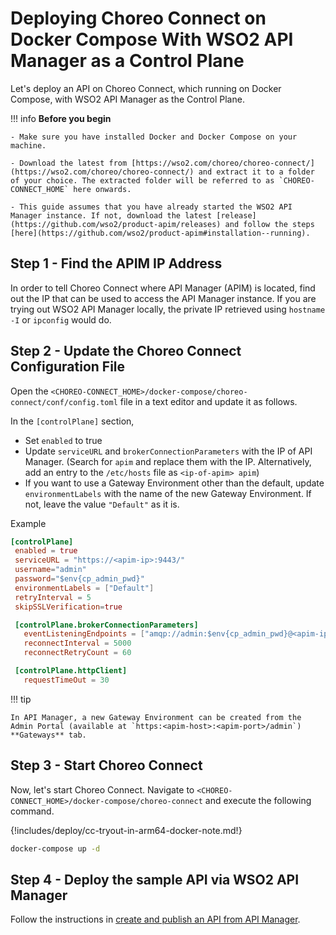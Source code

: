 # Deploying Choreo Connect on Docker Compose With WSO2 API Manager as a Control Plane

Let's deploy an API on Choreo Connect, which running on Docker Compose, with WSO2 API Manager as the Control Plane.

!!! info
    **Before you begin**

    - Make sure you have installed Docker and Docker Compose on your machine.

    - Download the latest from [https://wso2.com/choreo/choreo-connect/](https://wso2.com/choreo/choreo-connect/) and extract it to a folder of your choice. The extracted folder will be referred to as `CHOREO-CONNECT_HOME` here onwards.

    - This guide assumes that you have already started the WSO2 API Manager instance. If not, download the latest [release](https://github.com/wso2/product-apim/releases) and follow the steps [here](https://github.com/wso2/product-apim#installation--running).

## Step 1 - Find the APIM IP Address

In order to tell Choreo Connect where API Manager (APIM) is located, find out the IP that can be used to access the API Manager instance. If you are trying out WSO2 API Manager locally, the private IP retrieved using `hostname -I` or `ipconfig` would do.

## Step 2 - Update the Choreo Connect Configuration File

Open the `<CHOREO-CONNECT_HOME>/docker-compose/choreo-connect/conf/config.toml` file in a text editor and update it as follows.

In the `[controlPlane]` section,

 - Set `enabled` to true
 - Update `serviceURL` and `brokerConnectionParameters` with the IP of API Manager. (Search for `apim` and replace them with the IP. Alternatively, add an entry to the `/etc/hosts` file as `<ip-of-apim> apim`)
 - If you want to use a Gateway Environment other than the default, update `environmentLabels` with the name of the new Gateway Environment. If not, leave the value `"Default"` as it is.

 Example
 ``` toml
 [controlPlane]
  enabled = true
  serviceURL = "https://<apim-ip>:9443/"
  username="admin"
  password="$env{cp_admin_pwd}"
  environmentLabels = ["Default"]
  retryInterval = 5
  skipSSLVerification=true

  [controlPlane.brokerConnectionParameters]
    eventListeningEndpoints = ["amqp://admin:$env{cp_admin_pwd}@<apim-ip>:5672?retries='10'&connectdelay='30'"]
    reconnectInterval = 5000
    reconnectRetryCount = 60

  [controlPlane.httpClient] 
    requestTimeOut = 30
 ``` 

!!! tip

    In API Manager, a new Gateway Environment can be created from the Admin Portal (available at `https:<apim-host>:<apim-port>/admin`) **Gateways** tab.

## Step 3 - Start Choreo Connect

Now, let's start Choreo Connect. Navigate to `<CHOREO-CONNECT_HOME>/docker-compose/choreo-connect` and execute the following command.

{!includes/deploy/cc-tryout-in-arm64-docker-note.md!}

``` bash
docker-compose up -d
```

## Step 4 - Deploy the sample API via WSO2 API Manager

Follow the instructions in [create and publish an API from API Manager]({{base_path}}/deploy-and-publish/deploy-on-gateway/choreo-connect/getting-started/quick-start-guide-docker-with-apim/#step-3-create-and-publish-an-api-from-api-manager).
